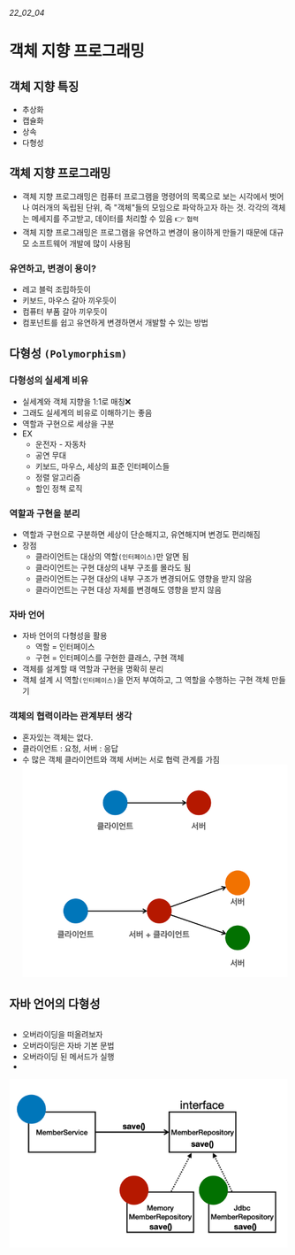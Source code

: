 _22_02_04_
# 객체 지향 프로그래밍

## 객체 지향 특징 
- 추상화
- 캡슐화
- 상속
- 다형성

## 객체 지향 프로그래밍
- 객체 지향 프로그래밍은 컴퓨터 프로그램을 명령어의 목록으로 보는 시각에서 벗어나 여러개의 독립된 단위, 즉 "객체"들의 모임으로
파악하고자 하는 것. 각각의 객체는 메세지를 주고받고, 데이터를 처리할 수 있음 👉 `협력`
- 객체 지향 프로그래밍은 프로그램을 유연하고 변경이 용이하게 만들기 때문에 대규모 소프트웨어 개발에 많이 사용됨

### 유연하고, 변경이 용이?
- 레고 블럭 조립하듯이
- 키보드, 마우스 갈아 끼우듯이
- 컴퓨터 부품 갈아 끼우듯이
- 컴포넌트를 쉽고 유연하게 변경하면서 개발할 수 있는 방법


## 다형성 `(Polymorphism)`
### 다형성의 실세계 비유
- 실세계와 객체 지향을 1:1로 매칭❌
- 그래도 실세계의 비유로 이해하기는 좋음
- 역할과 구현으로 세상을 구분
- EX
  - 운전자 - 자동차
  - 공연 무대
  - 키보드, 마우스, 세상의 표준 인터페이스들
  - 정렬 알고리즘
  - 할인 정책 로직

### 역할과 구현을 분리
- 역할과 구현으로 구분하면 세상이 단순해지고, 유연해지며 변경도 편리해짐
- 장점
  - 클라이언트는 대상의 역할`(인터페이스)`만 알면 됨
  - 클라이언트는 구현 대상의 내부 구조를 몰라도 됨
  - 클라이언트는 구현 대상의 내부 구조가 변경되어도 영향을 받지 않음
  - 클라이언트는 구현 대상 자체를 변경해도 영향을 받지 않음

### 자바 언어
- 자바 언어의 다형성을 활용
  - 역할 = 인터페이스
  - 구현 = 인터페이스를 구현한 클래스, 구현 객체
- 객체를 설계할 때 역할과 구현을 명확히 분리
- 객체 설계 시 역할`(인터페이스)`을 먼저 부여하고, 그 역할을 수행하는 구현 객체 만들기

### 객체의 협력이라는 관계부터 생각
- 혼자있는 객체는 없다.
- 클라이언트 : 요청, 서버 : 응답
- 수 많은 객체 클라이언트와 객체 서버는 서로 협력 관계를 가짐
![img_24.png](img_24.png)

## 자바 언어의 다형성
<div align="left" style="float: left;">
<ul>
<li>오버라이딩을 떠올려보자</li>
<li>오버라이딩은 자바 기본 문법</li>
<li>오버라이딩 된 메서드가 실행</li>
<li></li>
</ul>
</div>
<div style="float: right;">
<img src="img_25.png">
</div>